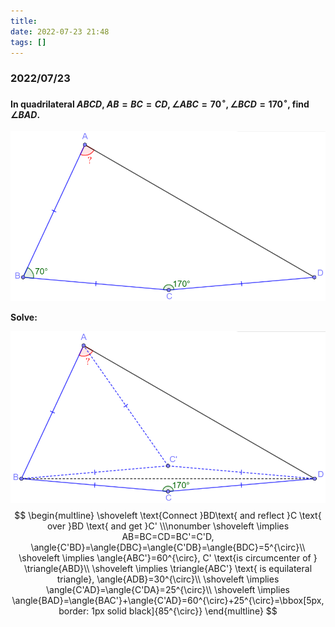 ```yaml
---
title:
date: 2022-07-23 21:48
tags: []
---
```


### 2022/07/23

#### In quadrilateral $ABCD$, $AB=BC=CD, \angle{ABC}=70^{\circ}, \angle{BCD}=170^{\circ}$, find $\angle{BAD}$.

![image-20220723215356933](/assets/images/2022/image-20220723215356933.png)

**Solve:**

![image-20220723215514399](/assets/images/2022/image-20220723215206159.png)
$$
\begin{multline}
\shoveleft \text{Connect }BD\text{ and reflect }C \text{ over }BD \text{ and get }C' \\\nonumber
\shoveleft \implies AB=BC=CD=BC'=C'D, \angle{C'BD}=\angle{DBC}=\angle{C'DB}=\angle{BDC}=5^{\circ}\\
\shoveleft \implies \angle{ABC'}=60^{\circ}, C' \text{is circumcenter of } \triangle{ABD}\\
\shoveleft \implies \triangle{ABC'} \text{ is equilateral triangle}, \angle{ADB}=30^{\circ}\\
\shoveleft \implies \angle{C'AD}=\angle{C'DA}=25^{\circ}\\
\shoveleft \implies \angle{BAD}=\angle{BAC'}+\angle{C'AD}=60^{\circ}+25^{\circ}=\bbox[5px, border: 1px solid black]{85^{\circ}}
\end{multline}
$$
